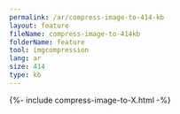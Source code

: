 ```yaml
---
permalink: /ar/compress-image-to-414-kb
layout: feature
fileName: compress-image-to-414kb
folderName: feature
tool: imgcompression
lang: ar
size: 414
type: kb
---
```


{%- include compress-image-to-X.html -%}
